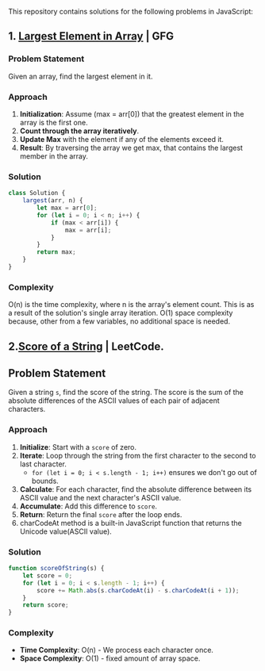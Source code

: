 This repository contains solutions for the following problems in JavaScript:

## 1. [Largest Element in Array](https://www.geeksforgeeks.org/problems/largest-element-in-array4009/) | GFG

### Problem Statement
Given an array, find the largest element in it.

### Approach

1. **Initialization**: Assume (max = arr[0]) that the greatest element in the array is the first one.
2. **Count through the array iteratively**.
3. **Update Max** with the element if any of the elements exceed it.
4. **Result**: By traversing the array we get max, that contains the largest member in the array.

### Solution
```javascript
class Solution {
    largest(arr, n) {
        let max = arr[0];
        for (let i = 0; i < n; i++) {
            if (max < arr[i]) {
                max = arr[i];
            }
        }
        return max;
    }
}
```
### Complexity 
O(n) is the time complexity, where n is the array's element count. This is as a result of the solution's single array iteration.
O(1) space complexity because, other from a few variables, no additional space is needed.

## 2.[Score of a String](https://leetcode.com/problems/score-of-a-string/) | LeetCode.

## Problem Statement

Given a string `s`, find the score of the string. The score is the sum of the absolute differences of the ASCII values of each pair of adjacent characters.

### Approach

1. **Initialize**: Start with a `score` of zero.
2. **Iterate**: Loop through the string from the first character to the second to last character.
   - `for (let i = 0; i < s.length - 1; i++)` ensures we don't go out of bounds.
3. **Calculate**: For each character, find the absolute difference between its ASCII value and the next character's ASCII value.
4. **Accumulate**: Add this difference to `score`.
5. **Return**: Return the final `score` after the loop ends.
6. charCodeAt method is a built-in JavaScript function that returns the Unicode value(ASCII value).
    
### Solution

```javascript
function scoreOfString(s) {
    let score = 0;
    for (let i = 0; i < s.length - 1; i++) {
        score += Math.abs(s.charCodeAt(i) - s.charCodeAt(i + 1));
    }
    return score;
}
```

### Complexity

- **Time Complexity**: O(n) - We process each character once.
- **Space Complexity**: O(1) - fixed amount of array space.
